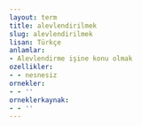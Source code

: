 ```yaml
---
layout: term
title: alevlendirilmek
slug: alevlendirilmek
lisan: Türkçe
anlamlar:
- Alevlendirme işine konu olmak
ozellikler:
- - nesnesiz
ornekler:
- - ''
orneklerkaynak:
- - ''
---
```


